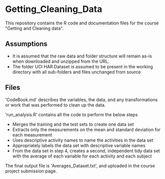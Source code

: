 # Getting_Cleaning_Data

This repository contains the R code and documentation files for the course "Getting and Cleaning data".

## Assumptions

* It is assumed that the raw data and folder structure will remain as-is when downloaded and unzipped from the URL.
* The folder UCI HAR Dataset is assumed to be present in the working directory with all sub-folders and files unchanged from      source

## Files
'CodeBook.md' describes the variables, the data, and any transformations or work that was performed to clean up the data.

'run_analysis.R' contains all the code to perform the below steps

* Merges the training and the test sets to create one data set
* Extracts only the measurements on the mean and standard deviation for each measurement
* Uses descriptive activity names to name the activities in the data set
* Appropriately labels the data set with descriptive variable names
* From the data set in step 4, creates a second, independent tidy data set with the average of each variable for each          activity and each subject

The final output file is 'Averages_Dataset.txt', and uploaded in the course project submission page.

